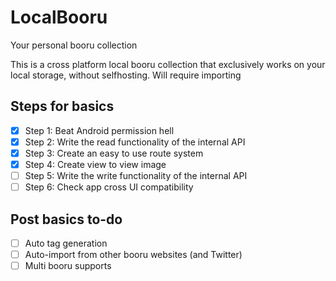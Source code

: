 # LocalBooru
Your personal booru collection

This is a cross platform local booru collection that exclusively works on your local storage, without selfhosting. Will require importing

## Steps for basics
- [x] Step 1: Beat Android permission hell
- [x] Step 2: Write the read functionality of the internal API
- [x] Step 3: Create an easy to use route system
- [x] Step 4: Create view to view image
- [ ] Step 5: Write the write functionality of the internal API
- [ ] Step 6: Check app cross UI compatibility

## Post basics to-do
- [ ] Auto tag generation
- [ ] Auto-import from other booru websites (and Twitter)
- [ ] Multi booru supports